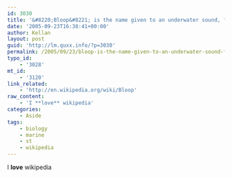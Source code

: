 ```yaml
---
id: 3030
title: '&#8220;Bloop&#8221; is the name given to an underwater sound, first heard in 1997, of unknown, potentially biological, origins'
date: '2005-09-23T16:38:41+00:00'
author: Kellan
layout: post
guid: 'http://lm.quxx.info/?p=3030'
permalink: /2005/09/23/bloop-is-the-name-given-to-an-underwater-sound-first-heard-in-1997-o-funknown-potentially-biological-origins/
typo_id:
    - '3028'
mt_id:
    - '3120'
link_related:
    - 'http://en.wikipedia.org/wiki/Bloop'
raw_content:
    - 'I **love** wikipedia'
categories:
    - Aside
tags:
    - biology
    - marine
    - st
    - wikipedia
---
```


I **love** wikipedia